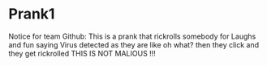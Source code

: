 # Prank1
Notice for team Github: This is a prank that rickrolls somebody for Laughs and fun saying Virus detected as they are like oh what? then they click and they get rickrolled THIS IS NOT MALIOUS !!!
